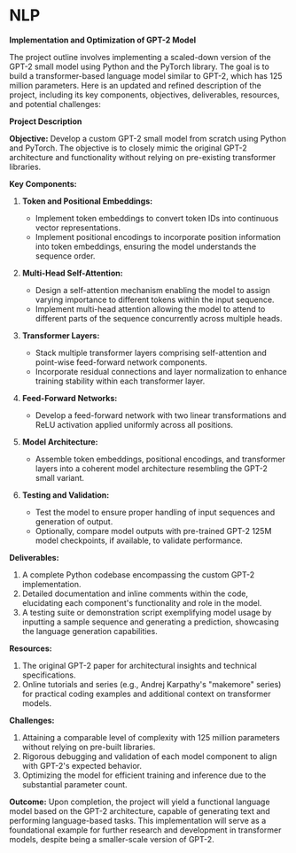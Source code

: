 # NLP
**Implementation and Optimization of GPT-2 Model**

The project outline involves implementing a scaled-down version of the GPT-2 small model using Python and the PyTorch library. The goal is to build a transformer-based language model similar to GPT-2, which has 125 million parameters. Here is an updated and refined description of the project, including its key components, objectives, deliverables, resources, and potential challenges:

**Project Description**

**Objective:** Develop a custom GPT-2 small model from scratch using Python and PyTorch. The objective is to closely mimic the original GPT-2 architecture and functionality without relying on pre-existing transformer libraries.

**Key Components:**

1. **Token and Positional Embeddings:**
   - Implement token embeddings to convert token IDs into continuous vector representations.
   - Implement positional encodings to incorporate position information into token embeddings, ensuring the model understands the sequence order.

2. **Multi-Head Self-Attention:**
   - Design a self-attention mechanism enabling the model to assign varying importance to different tokens within the input sequence.
   - Implement multi-head attention allowing the model to attend to different parts of the sequence concurrently across multiple heads.

3. **Transformer Layers:**
   - Stack multiple transformer layers comprising self-attention and point-wise feed-forward network components.
   - Incorporate residual connections and layer normalization to enhance training stability within each transformer layer.

4. **Feed-Forward Networks:**
   - Develop a feed-forward network with two linear transformations and ReLU activation applied uniformly across all positions.

5. **Model Architecture:**
   - Assemble token embeddings, positional encodings, and transformer layers into a coherent model architecture resembling the GPT-2 small variant.

6. **Testing and Validation:**
   - Test the model to ensure proper handling of input sequences and generation of output.
   - Optionally, compare model outputs with pre-trained GPT-2 125M model checkpoints, if available, to validate performance.

**Deliverables:**

1. A complete Python codebase encompassing the custom GPT-2 implementation.
2. Detailed documentation and inline comments within the code, elucidating each component's functionality and role in the model.
3. A testing suite or demonstration script exemplifying model usage by inputting a sample sequence and generating a prediction, showcasing the language generation capabilities.
  
**Resources:**

1. The original GPT-2 paper for architectural insights and technical specifications.
2. Online tutorials and series (e.g., Andrej Karpathy's "makemore" series) for practical coding examples and additional context on transformer models.

**Challenges:**

1. Attaining a comparable level of complexity with 125 million parameters without relying on pre-built libraries.
2. Rigorous debugging and validation of each model component to align with GPT-2's expected behavior.
3. Optimizing the model for efficient training and inference due to the substantial parameter count.

**Outcome:** Upon completion, the project will yield a functional language model based on the GPT-2 architecture, capable of generating text and performing language-based tasks. This implementation will serve as a foundational example for further research and development in transformer models, despite being a smaller-scale version of GPT-2.
